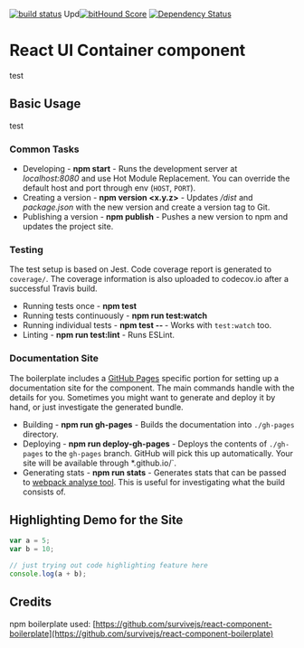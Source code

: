 [![build status](https://secure.travis-ci.org/bnhovde/rui-component.svg)](http://travis-ci.org/bnhovde/rui-component) Upd[![bitHound Score](https://www.bithound.io/github/bnhovde/rui-component/badges/score.svg)](https://www.bithound.io/github/bnhovde/rui-component) [![Dependency Status](https://david-dm.org/bnhovde/rui-component.svg)](https://david-dm.org/bnhovde/rui-component)

# React UI Container component

test

## Basic Usage

test


### Common Tasks

* Developing - **npm start** - Runs the development server at *localhost:8080* and use Hot Module Replacement. You can override the default host and port through env (`HOST`, `PORT`).
* Creating a version - **npm version <x.y.z>** - Updates */dist* and *package.json* with the new version and create a version tag to Git.
* Publishing a version - **npm publish** - Pushes a new version to npm and updates the project site.

### Testing

The test setup is based on Jest. Code coverage report is generated to `coverage/`. The coverage information is also uploaded to codecov.io after a successful Travis build.

* Running tests once - **npm test**
* Running tests continuously - **npm run test:watch**
* Running individual tests - **npm test -- <pattern>** - Works with `test:watch` too.
* Linting - **npm run test:lint** - Runs ESLint.

### Documentation Site

The boilerplate includes a [GitHub Pages](https://pages.github.com/) specific portion for setting up a documentation site for the component. The main commands handle with the details for you. Sometimes you might want to generate and deploy it by hand, or just investigate the generated bundle.

* Building - **npm run gh-pages** - Builds the documentation into `./gh-pages` directory.
* Deploying - **npm run deploy-gh-pages** - Deploys the contents of `./gh-pages` to the `gh-pages` branch. GitHub will pick this up automatically. Your site will be available through *<user name>.github.io/<project name>`.
* Generating stats - **npm run stats** - Generates stats that can be passed to [webpack analyse tool](https://webpack.github.io/analyse/). This is useful for investigating what the build consists of.

## Highlighting Demo for the Site

```js
var a = 5;
var b = 10;

// just trying out code highlighting feature here
console.log(a + b);
```

## Credits
npm boilerplate used: [https://github.com/survivejs/react-component-boilerplate](https://github.com/survivejs/react-component-boilerplate)

